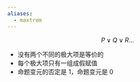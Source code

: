 ```yaml
---
aliases:
  - maxtrem
---
```


$$
P \vee Q \vee R \dots
$$

- 没有两个不同的极大项是等价的
- 每个极大项只有一组成假赋值
- 命题变元的否定是 1，命题变元是 0
